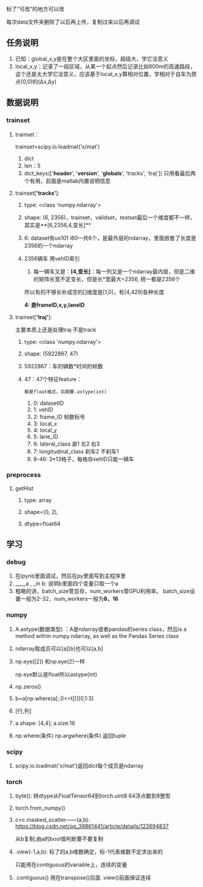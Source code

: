标了“可改”的地方可以改

每次data文件夹删除了以后再上传，复制过来以后再调试

## 任务说明

1. 已知：global_x,y是在整个大区里面的坐标，超级大，学它没意义
2. local_x,y：记录了一段区域，从某一个起点然后记录比如600m的高速路段，这个还是太大学它没意义，应该基于local_x,y算相对位置，学相对于自车为原点(0,0)的(Δx,Δy)

## 数据说明

### trainset

1. trainset：

   trainset=scipy.io.loadmat('x/mat')

   1. dict
   2. len：5
   3. dict_keys(['__header__', '__version__', '__globals__', 'tracks', 'traj']) 只用看最后两个有用，前面是matlab内置说明信息
   
2. trainset[**'tracks'**]:

   1. type: <class 'numpy.ndarray'>
   
   2. shape:  (6, 2356)，trainset，validset，testset最后一个维度都不一样，其实是**[6,2356,4,变长]**
   
   3. 6: dataset有us101 i80一共6个，是最外层的ndarray，里面嵌套了长度是2356的一个ndarray
   
   4. 2356辆车 用vehID索引
   
      1. 每一辆车又是：**[4,变长]**：每一列又是一个ndarray最内层，但是二维的矩阵长宽不定变长，但是长*宽最大=2356, 统一都是2356个
   
      所以有的不够长补成空的[]维度是[1,0]，有[4,429]各种长度
   
      **4: 是frameID,x,y,laneID**
   
3. trainset[**'traj'**]:

   主要本质上还是处理traj 不是track

   1. type: <class 'numpy.ndarray'>
   2. shape:  (5922867, 47)

   3. 5922867：车的辆数*时间的帧数

   4. 47：47个特征feature：

          都是float格式，后期要.astype(int)

      1. 0: datasetID
      2. 1: vehID
      3. 2: frame_ID 帧数标号
      4. 3: local_x
      5. 4: local_y
      6. 5: lane_ID
      7. 6: lateral_class 直1 左2 右3
      8. 7: longitudinal_class 刹车2 不刹车1
      9. 8-46: 3*13格子，每格存vehID只能一辆车

### preprocess

1. getHist
   1. type: array
   
   2. shape=(0, 2),
   
   3. dtype=float64
   
      

## 学习

### debug

1. 在ipynb里面调试，然后在py里面写到主程序里
2. _,__,a , _in b: 说明b里面四个变量只取一个a
3. 粗略的讲，batch_size管显存，num_workers管GPU利用率。 batch_size设置一般为2-32，num_workers一般为**8、16**

### numpy

1. A.astype(数据类型) ：A是ndarray或者pandas的series class，然后is a method within numpy.ndarray, as well as the Pandas Series class
2. ndarray取成员可以[a][b]也可以[a,b]
3. np.eye([2]) 和np.eye(2)一样

   np.eye默认是float所以astype(int)
4. np.zeros()
5. b=a[np.where(a[:,0==t])][0,1:3]
6. [行,列]
7. a.shape: [4,4]; a.size:16
8. np.where(条件) np.argwhere(条件) 返回tuple

### scipy

1. scipy.io.loadmat('x/mat')返回dict每个成员是ndarray

### torch

1. byte(): 转dtype从FloatTensor64到torch.uint8 64浮点数到8整型
2. torch.from_numpy()
3. c=c.masked_scatter——(a,b): https://blog.csdn.net/qq_39861441/article/details/122694837

   从b复制,由a的bool值判断要不要复制
4. .view(-1,a,b): 标了的a,b维数确定，标-1代表维数不定求出来的

   只能用在contiguous的variable上，连续的变量
5. .contiguous() 用在transpose()后面 .view()前面保证连续
